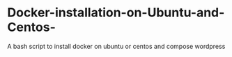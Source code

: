 # Docker-installation-on-Ubuntu-and-Centos-

A bash script to install docker on ubuntu or centos and compose wordpress
